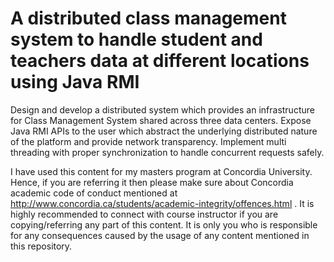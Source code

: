 # A distributed class management system to handle student and teachers data at different locations using Java RMI

Design and develop a distributed system which provides an infrastructure for Class Management System shared across three data centers. Expose Java RMI APIs to the user which abstract the underlying distributed nature of the platform and provide network transparency. Implement multi threading with proper synchronization to handle concurrent requests safely.


I have used this content for my masters program at Concordia University.
Hence, if you are referring it then please make sure about Concordia academic code of conduct mentioned at 
http://www.concordia.ca/students/academic-integrity/offences.html .
It is highly recommended to connect with course instructor if you are copying/referring any part of this content.
It is only you who is responsible for any consequences caused by the usage of any content mentioned in this repository.
